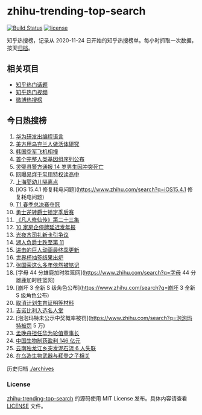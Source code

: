 # zhihu-trending-top-search

[![Build Status](https://github.com/justjavac/zhihu-trending-top-search/workflows/ci/badge.svg?branch=main)](https://github.com/justjavac/zhihu-trending-top-search/actions)
[![license](https://img.shields.io/github/license/justjavac/zhihu-trending-top-search)](https://github.com/justjavac/zhihu-trending-top-search/blob/main/LICENSE)

知乎热搜榜，记录从 2020-11-24 日开始的知乎热搜榜单。每小时抓取一次数据，按天[归档](./archives)。

## 相关项目

- [知乎热门话题](https://github.com/justjavac/zhihu-trending-hot-questions)
- [知乎热门视频](https://github.com/justjavac/zhihu-trending-hot-video)
- [微博热搜榜](https://github.com/justjavac/weibo-trending-hot-search)

## 今日热搜榜

<!-- BEGIN -->
<!-- 最后更新时间 Sun Apr 03 2022 14:17:18 GMT+0800 (China Standard Time) -->

1. [华为研发出编程语言](https://www.zhihu.com/search?q=华为研发出编程语言)
1. [美方用乌克兰人做活体研究](https://www.zhihu.com/search?q=美方活体研究)
1. [韩国空军飞机相撞](https://www.zhihu.com/search?q=韩国空军飞机相撞)
1. [首个完整人类基因组序列公布](https://www.zhihu.com/search?q=首个完整人类基因组序列公布)
1. [灵璧县警方通报 14 岁男生因冲突死亡](https://www.zhihu.com/search?q=灵璧渔沟中学事件)
1. [网曝易烊千玺用特权读高中](https://www.zhihu.com/search?q=易烊千玺特权)
1. [上海婴幼儿隔离点](https://www.zhihu.com/search?q=婴幼儿隔离点)
1. [iOS 15.4.1 修复耗电问题](https://www.zhihu.com/search?q=iOS15.4.1 修复耗电问题)
1. [T1 春季总决赛夺冠](https://www.zhihu.com/search?q=t1)
1. [勇士逆转爵士锁定季后赛](https://www.zhihu.com/search?q=勇士)
1. [《凡人修仙传》第二十三集](https://www.zhihu.com/search?q=凡人修仙传)
1. [10 家房企停牌延迟发年报](https://www.zhihu.com/search?q=房企停牌)
1. [光夜齐司礼新卡引争议](https://www.zhihu.com/search?q=光夜齐司礼新卡引争议)
1. [湖人负爵士跌至第 11](https://www.zhihu.com/search?q=湖人不敌爵士)
1. [进击的巨人动画最终季更新](https://www.zhihu.com/search?q=进击的巨人)
1. [世界杯抽签结果出炉](https://www.zhihu.com/search?q=世界杯抽签)
1. [张国荣这么多年依然被铭记](https://www.zhihu.com/search?q=张国荣)
1. [字母 44 分雄鹿加时胜篮网](https://www.zhihu.com/search?q=字母 44 分雄鹿加时胜篮网)
1. [崩坏 3 全新 S 级角色公布](https://www.zhihu.com/search?q=崩坏 3 全新 S 级角色公布)
1. [取消计划生育证明等材料](https://www.zhihu.com/search?q=取消计划生育证明等材料)
1. [吉诺比利入选名人堂](https://www.zhihu.com/search?q=吉诺比利入选名人堂)
1. [泡泡玛特未公示中奖概率被罚](https://www.zhihu.com/search?q=泡泡玛特被罚 5 万)
1. [孟晚舟担任华为轮值董事长](https://www.zhihu.com/search?q=孟晚舟担任华为轮值董事长)
1. [中国生物制药盈利 146 亿元](https://www.zhihu.com/search?q=中国生物制药)
1. [云南独龙江乡突发泥石流 6 人失联](https://www.zhihu.com/search?q=云南突发泥石流)
1. [在乌造生物武器与拜登之子相关](https://www.zhihu.com/search?q=拜登之子)

<!-- END -->

历史归档 [./archives](./archives)

### License

[zhihu-trending-top-search](https://github.com/justjavac/zhihu-trending-top-search)
的源码使用 MIT License 发布。具体内容请查看 [LICENSE](./LICENSE) 文件。
